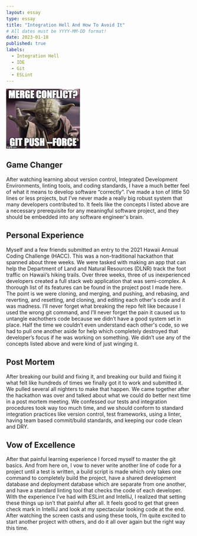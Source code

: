 ```yaml
---
layout: essay
type: essay
title: "Integration Hell And How To Avoid It"
# All dates must be YYYY-MM-DD format!
date: 2023-01-18
published: true
labels:
  - Integration Hell
  - IDE
  - Git
  - ESLint
---
```


<img width="200px" class="rounded float-start pe-4" src="../img/mergeMeme.jpg">

## Game Changer

After watching learning about version control, Integrated Development Environments, linting tools, and coding standards, I have a much better feel of what it means to develop software “correctly”. I’ve made a ton of little 50 lines or less projects, but I’ve never made a really big robust system that many developers contributed to. It feels like the concepts I listed above are a necessary prerequisite for any meaningful software project, and they should be embedded into any software engineer's brain.

## Personal Experience

Myself and a few friends submitted an entry to the 2021 Hawaii Annual Coding Challenge (HACC). This was a non-traditional hackathon that spanned about three weeks. We were tasked with making an app that can help the Department of Land and Natural Resources (DLNR) track the foot traffic on Hawaii’s hiking trails. Over three weeks, three of us inexperienced developers created a full stack web application that was semi-complex. A thorough list of its features can be found in the project post I made here. The point is we were cloning, and merging, and pushing, and rebasing, and reverting, and resetting, and cloning, and editing each other's code and it was madness. I’ll never forget what breaking the repo felt like because I used the wrong git command, and I’ll never forget the pain it caused us to untangle eachothers code because we didn’t have a good system set in place. Half the time we couldn’t even understand each other's code, so we had to pull one another aside for help which completely destroyed that developer’s focus if he was working on something. We didn’t use any of the concepts listed above and were kind of just winging it.

## Post Mortem

After breaking our build and fixing it, and breaking our build and fixing it what felt like hundreds of times we finally got it to work and submitted it. We pulled several all nighters to make that happen. We came together after the hackathon was over and talked about what we could do better next time in a post mortem meeting. We confessed our tests and integration procedures took way too much time, and we should conform to standard integration practices like version control, test frameworks, using a linter, having team based commit/build standards, and keeping our code clean and DRY.

## Vow of Excellence

After that painful learning experience I forced myself to master the git basics. And from here on, I vow to never write another line of code for a project until a test is written, a build script is made which only takes one command to completely build the project, have a shared development database and deployment database which are separate from one another, and have a standard linting tool that checks the code of each developer. With the experience I’ve had with ESLint and IntelliJ, I realized that setting these things up isn’t that painful after all. It feels good to get that green check mark in IntelliJ and look at my spectacular looking code at the end. After watching the screen casts and using these tools, I’m quite excited to start another project with others, and do it all over again but the right way this time.

